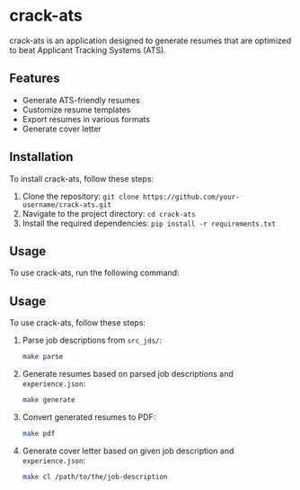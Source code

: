 # crack-ats

crack-ats is an application designed to generate resumes that are optimized to beat Applicant Tracking Systems (ATS). 

## Features

- Generate ATS-friendly resumes
- Customize resume templates
- Export resumes in various formats
- Generate cover letter

## Installation

To install crack-ats, follow these steps:

1. Clone the repository: `git clone https://github.com/your-username/crack-ats.git`
2. Navigate to the project directory: `cd crack-ats`
3. Install the required dependencies: `pip install -r requirements.txt`

## Usage

To use crack-ats, run the following command:


## Usage

To use crack-ats, follow these steps:

1. Parse job descriptions from `src_jds/`:
    ```bash
    make parse
    ```

2. Generate resumes based on parsed job descriptions and `experience.json`:
    ```bash
    make generate
    ```

3. Convert generated resumes to PDF:
    ```bash
    make pdf
    ```

4. Generate cover letter based on given job description and `experience.json`:
    ```bash
    make cl /path/to/the/job-description
    ```
